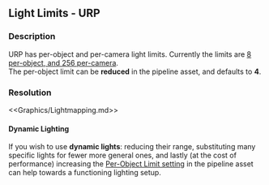 ## Light Limits - URP
### Description
URP has per-object and per-camera light limits. Currently the limits are [8 per-object, and 256 per-camera](https://docs.unity3d.com/Packages/com.unity.render-pipelines.universal@latest/index.html?subfolder=/manual/universalrp-builtin-feature-comparison.html).  
The per-object limit can be **reduced** in the pipeline asset, and defaults to **4**.

### Resolution

<<Graphics/Lightmapping.md>>

#### Dynamic Lighting 
If you wish to use **dynamic lights**: reducing their range, substituting many specific lights for fewer more general ones, and lastly (at the cost of performance) increasing the [Per-Object Limit setting](https://docs.unity3d.com/Packages/com.unity.render-pipelines.universal@latest/index.html?subfolder=/manual/universalrp-asset.html#lighting) in the pipeline asset can help towards a functioning lighting setup.
